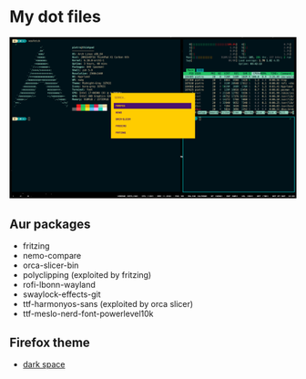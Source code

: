 # My dot files

![screenshot](screenshot.png "screenshot")

## Aur packages

* fritzing
* nemo-compare
* orca-slicer-bin
* polyclipping (exploited by fritzing)
* rofi-lbonn-wayland
* swaylock-effects-git
* ttf-harmonyos-sans (exploited by orca slicer)
* ttf-meslo-nerd-font-powerlevel10k

## Firefox theme

* [dark space](https://addons.mozilla.org/en-US/firefox/addon/nicothin-space/)
